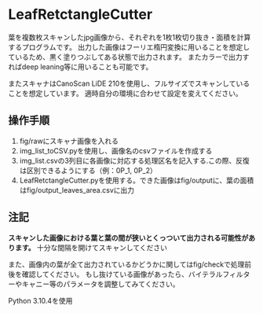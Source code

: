 # LeafRetctangleCutter

葉を複数枚スキャンしたjpg画像から、それぞれを1枚1枚切り抜き・面積を計算するプログラムです。
出力した画像はフーリエ楕円変換に用いることを想定しているため、黒く塗りつぶしてある状態で出力されます。
またカラーで出力すればdeep leaning等に用いることも可能です。

またスキャナはCanoScan LiDE 210を使用し、フルサイズでスキャンしていることを想定しています。
適時自分の環境に合わせて設定を変えてください。

## 操作手順
1. fig/rawにスキャナ画像を入れる
2. img_list_toCSV.pyを使用し、画像名のcsvファイルを作成する
3. img_list.csvの3列目に各画像に対応する処理区名を記入する.この際、反復は区別できるようにする（例：0P_1, 0P_2）
4. LeafRetctangleCutter.pyを使用する。できた画像はfig/outputに、葉の面積はfig/output_leaves_area.csvに出力

## 注記
**スキャンした画像における葉と葉の間が狭いとくっついて出力される可能性があります。**
十分な間隔を開けてスキャンしてください

また、画像内の葉が全て出力されているかどうかに関してはfig/checkで処理前後を確認してください。
もし抜けている画像があったら、バイテラルフィルターやキャニー等のパラメータを調整してみてください。

Python 3.10.4を使用
